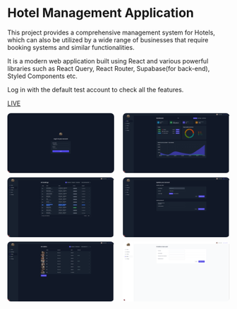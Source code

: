 # Hotel Management Application

This project provides a comprehensive management system for Hotels, which can also be utilized by a wide range of businesses that require booking systems and similar functionalities.

It is a modern web application built using React and various powerful libraries such as React Query, React Router, Supabase(for back-end), Styled Components etc.

Log in with the default test account to check all the features.

<a href = "https://hotel-management-app-ardsens-projects.vercel.app/" target="_blank">LIVE</a>

<div style="display: flex; flex-wrap: wrap; justify-content: space-between; gap: 10px;">
  <img src="./photo1.png" alt="Photo 1" width="48%" style="border-radius: 8px;">
  <img src="./photo2.png" alt="Photo 2" width="48%" style="border-radius: 8px;">
  <img src="./photo3.png" alt="Photo 3" width="48%" style="border-radius: 8px;">
  <img src="./photo4.png" alt="Photo 4" width="48%" style="border-radius: 8px;">
  <img src="./photo5.png" alt="Photo 5" width="48%" style="border-radius: 8px;">
  <img src="./photo6.png" alt="Photo 6" width="48%" style="border-radius: 8px;">
</div>
